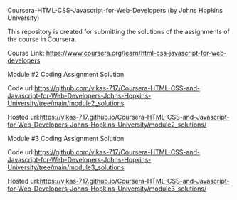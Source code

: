 Coursera-HTML-CSS-Javascript-for-Web-Developers (by Johns Hopkins University)

This repository is created for submitting the solutions of the assignments of the course in Coursera.

Course Link: https://www.coursera.org/learn/html-css-javascript-for-web-developers

Module #2 Coding Assignment Solution

Code url:https://github.com/vikas-717/Coursera-HTML-CSS-and-Javascript-for-Web-Developers-Johns-Hopkins-University/tree/main/module2_solutions

Hosted url:https://vikas-717.github.io/Coursera-HTML-CSS-and-Javascript-for-Web-Developers-Johns-Hopkins-University/module2_solutions/

Module #3 Coding Assignment Solution

Code url:https://github.com/vikas-717/Coursera-HTML-CSS-and-Javascript-for-Web-Developers-Johns-Hopkins-University/tree/main/module3_solutions

Hosted url:https://vikas-717.github.io/Coursera-HTML-CSS-and-Javascript-for-Web-Developers-Johns-Hopkins-University/module3_solutions/
